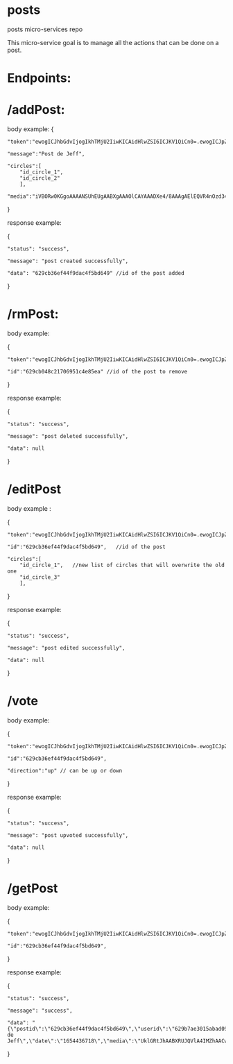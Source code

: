 # posts
posts micro-services repo

This micro-service goal is to manage all the actions that can be done on a post.

# Endpoints:

# /addPost:

body example:
{

    "token":"ewogICJhbGdvIjogIkhTMjU2IiwKICAidHlwZSI6ICJKV1QiCn0=.ewogICJpZCI6ICI2MjliN2FlMzAxNWFiYWQwOTMzZGQyZTgiLAogICJleHAiOiAiMCIKfQ==.Pz8/OCMQWAM/SUQ/eg4/Pwc/Py4/Pz8/Pz9IPz8qc1o=",
    
    "message":"Post de Jeff",
    
    "circles":[
        "id_circle_1",
        "id_circle_2"
        ],
        
    "media":"iVBORw0KGgoAAAANSUhEUgAABXgAAAOlCAYAAADXe4/8AAAgAElEQVR4nOzd34ttaX7f9/f3edbau6rOj+6Znh7PWLZ"
    
}

response example:

{

    "status": "success",
    
    "message": "post created successfully",
    
    "data": "629cb36ef44f9dac4f5bd649" //id of the post added
    
}

# /rmPost:

body example:

{

    "token":"ewogICJhbGdvIjogIkhTMjU2IiwKICAidHlwZSI6ICJKV1QiCn0=.ewogICJpZCI6ICI2MjliN2FlMzAxNWFiYWQwOTMzZGQyZTgiLAogICJleHAiOiAiMCIKfQ==.Pz8/OCMQWAM/SUQ/eg4/Pwc/Py4/Pz8/Pz9IPz8qc1o=",
    
    "id":"629cb048c21706951c4e85ea" //id of the post to remove
    
}

response example:

{

    "status": "success",
    
    "message": "post deleted successfully",
    
    "data": null
    
}

# /editPost

body example :

{

    "token":"ewogICJhbGdvIjogIkhTMjU2IiwKICAidHlwZSI6ICJKV1QiCn0=.ewogICJpZCI6ICI2MjliN2FlMzAxNWFiYWQwOTMzZGQyZTgiLAogICJleHAiOiAiMCIKfQ==.Pz8/OCMQWAM/SUQ/eg4/Pwc/Py4/Pz8/Pz9IPz8qc1o=",
    
    "id":"629cb36ef44f9dac4f5bd649",   //id of the post
    
    "circles":[
        "id_circle_1",   //new list of circles that will overwrite the old one
        "id_circle_3"
        ],
        
}

response example:

{

    "status": "success",
    
    "message": "post edited successfully",
    
    "data": null
    
}

# /vote

body example:

{

    "token":"ewogICJhbGdvIjogIkhTMjU2IiwKICAidHlwZSI6ICJKV1QiCn0=.ewogICJpZCI6ICI2MjliN2FlMzAxNWFiYWQwOTMzZGQyZTgiLAogICJleHAiOiAiMCIKfQ==.Pz8/OCMQWAM/SUQ/eg4/Pwc/Py4/Pz8/Pz9IPz8qc1o=",
    
    "id":"629cb36ef44f9dac4f5bd649",
    
    "direction":"up" // can be up or down
}

response example:

{

    "status": "success",
    
    "message": "post upvoted successfully",
    
    "data": null
}

# /getPost

body example:

{

    "token":"ewogICJhbGdvIjogIkhTMjU2IiwKICAidHlwZSI6ICJKV1QiCn0=.ewogICJpZCI6ICI2MjliN2FlMzAxNWFiYWQwOTMzZGQyZTgiLAogICJleHAiOiAiMCIKfQ==.Pz8/OCMQWAM/SUQ/eg4/Pwc/Py4/Pz8/Pz9IPz8qc1o=",
    
    "id":"629cb36ef44f9dac4f5bd649",
    
}

response example:

{

    "status": "success",
    
    "message": "success",
    
    "data": "{\"postid\":\"629cb36ef44f9dac4f5bd649\",\"userid\":\"629b7ae3015abad0933dd2e8\",\"message\":\"Post de Jeff\",\"date\":\"1654436718\",\"media\":\"UklGRtJhAABXRUJQVlA4IMZhAACwOAKdASp4BaUDPAIZaoMAAACWlu/BHj3qPRu0PbCP6Z+PnivyH4Z+g/4z9"
    
}
